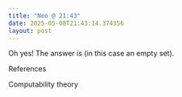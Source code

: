 ```yaml
---
title: "Neo @ 21:43"
date: 2025-05-08T21:43:14.374356
layout: post
---
```


Oh yes! The answer is  (in this case an empty set).

References

 

Computability theory